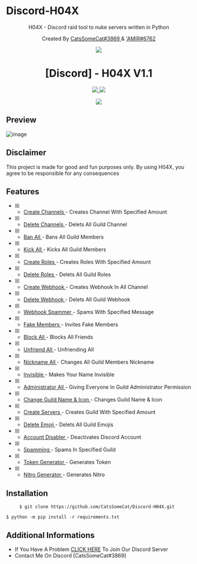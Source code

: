 # Discord-H04X
<p align="center">
H04X - Discord raid tool to nuke servers written in Python
</p>
<p align="center">
Created By <a href="https://github.com/CatsSomeCat">CatsSomeCat#3869 
  </a> & 
  <a href="https://github.com/AMIR-H-P">'AMIR#6762</a> 
<p align="center">
  <img src="https://user-images.githubusercontent.com/78264512/194781801-8e19ae57-7807-43ed-ade8-dc71a126c583.png">
</p>
<h1 align="center">[Discord] - H04X V1.1</h1>
<p align="center">
  <a href="https://www.python.org">
    <img src="https://img.shields.io/badge/Python-3.10-informational.svg">
  </a>
  <a href="https://github.com/CatsSomeCat/Discord-H04X">
    <img src="https://img.shields.io/github/repo-size/CatsSomeCat/Discord-H04X?label=Repository%20Size">
  </a>
    <p align="center"> <a href="https://github.com/CatsSomeCat/Discord-H04X">
    <img src="https://img.shields.io/github/stars/CatsSomeCat/Discord-H04X?style=for-the-badge">
  </a>



## Preview
![image](https://user-images.githubusercontent.com/78264512/194784439-e56a3d94-2f52-4dc8-a2ea-b380bb5c9f57.png)

## Disclaimer
This project is made for good and fun purposes only. 
By using H04X, you agree to be responsible for any consequences

## Features
- [x] - [ Create Channels ](https://github.com/AstraaDev/Discord-All-Tools-In-One) - Creates Channel With Specified Amount
- [x] - [ Delete Channels ](https://github.com/AstraaDev/Discord-All-Tools-In-One) - Delets All Guild Channel
- [x] - [ Ban All ](https://github.com/AstraaDev/Discord-All-Tools-In-One) - Bans All Guild Members
- [x] - [ Kick All ](https://github.com/AstraaDev/Discord-All-Tools-In-One) - Kicks All Guild Members
- [x] - [ Create Roles ](https://github.com/AstraaDev/Discord-All-Tools-In-One) - Creates Roles With Specified Amount
- [x] - [ Delete Roles ](https://github.com/AstraaDev/Discord-All-Tools-In-One) - Delets All Guild Roles
- [x] - [ Create Webhook ](https://github.com/AstraaDev/Discord-All-Tools-In-One) - Creates Webhook In All Channel
- [x] - [ Delete Webhook ](https://github.com/AstraaDev/Discord-All-Tools-In-One) - Delets All Guild Webhook
- [x] - [ Webhook Spammer ](https://github.com/AstraaDev/Discord-All-Tools-In-One) - Spams With Specified Message
- [x] - [ Fake Members ](https://github.com/AstraaDev/Discord-All-Tools-In-One) - Invites Fake Members
- [x] - [ Block All ](https://github.com/AstraaDev/Discord-All-Tools-In-One) - Blocks All Friends
- [x] - [ Unfriend All ](https://github.com/AstraaDev/Discord-All-Tools-In-One) - Unfriending All
- [x] - [ Nickname All ](https://github.com/AstraaDev/Discord-All-Tools-In-One) - Changes All Guild Members Nickname
- [x] - [ Invisible ](https://github.com/AstraaDev/Discord-All-Tools-In-One) - Makes Your Name Invisible
- [x] - [ Administrator All ](https://github.com/AstraaDev/Discord-All-Tools-In-One) - Giving Everyone In Guild Administrator Permission
- [x] - [ Change Guild Name & Icon ](https://github.com/AstraaDev/Discord-All-Tools-In-One) - Changes Guild Name & Icon
- [x] - [ Create Servers ](https://github.com/AstraaDev/Discord-All-Tools-In-One) - Creates Guild With Specified Amount
- [x] - [ Delete Emoji ](https://github.com/AstraaDev/Discord-All-Tools-In-One) - Delets All Guild Emojis
- [x] - [ Account Disabler ](https://github.com/AstraaDev/Discord-All-Tools-In-One) - Deactivates Discord Account
- [x] - [ Spamming ](https://github.com/AstraaDev/Discord-All-Tools-In-One) - Spams In Specified Guild
- [x] - [ Token Generator ](https://github.com/AstraaDev/Discord-All-Tools-In-One) - Generates Token
- [x] - [ Nitro Generator ](https://github.com/AstraaDev/Discord-All-Tools-In-One) - Generates Nitro
      
## Installation
`     
$ git clone https://github.com/CatsSomeCat/Discord-H04X.git
`

`
$ python -m pip install -r requirements.txt
`
## Additional Informations
- If You Have A Problem [CLICK HERE](https://discord.gg/GDAqqt9B) To Join Our Discord Server
- Contact Me On Discord [CatsSomeCat#3869]
